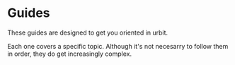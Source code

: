 <div class="short">

# Guides

These guides are designed to get you oriented in urbit. 

Each one covers a specific topic. Although it's not necesarry to follow them in order, they do get increasingly complex.

</div>
